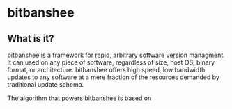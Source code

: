 bitbanshee
==========

## What is it?
bitbanshee is a framework for rapid, arbitrary software version managment. It can used on any piece of software, regardless of size, host OS, binary format, or architecture. bitbanshee offers high speed, low bandwidth updates to any software at a mere fraction of the resources demanded by traditional update schema.

The algorithm that powers bitbanshee is based on 

